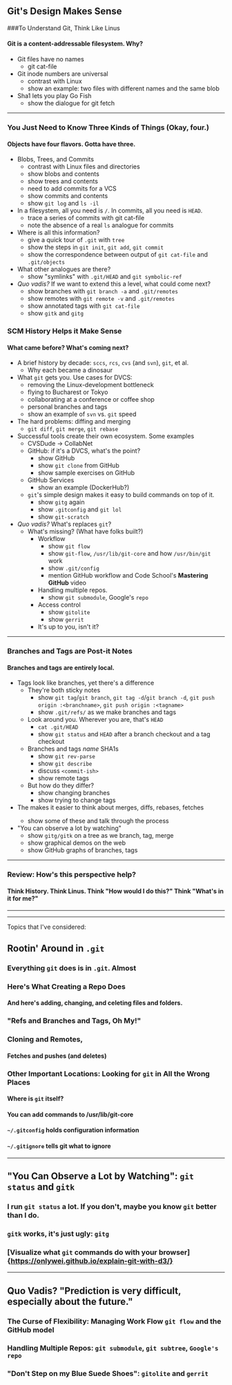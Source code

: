 ## Git's Design Makes Sense

###To Understand Git, Think Like Linus

#### Git is a content-addressable filesystem. Why?
- Git files have no names
  - git cat-file
- Git inode numbers are universal
  - contrast with Linux
  - show an example: two files with different names and the same blob
- Sha1 lets you play Go Fish
  - show the dialogue for git fetch

---

### You Just Need to Know Three Kinds of Things (Okay, four.)

#### Objects have four flavors. Gotta have three.
- Blobs, Trees, and Commits
  - contrast with Linux files and directories
  - show blobs and contents
  - show trees and contents
  - need to add commits for a VCS
  - show commits and contents
  - show `git log` and `ls -il`
- In a filesystem, all you need is `/`. In commits, all you need is `HEAD`.
  - trace a series of commits with git cat-file
  - note the absence of a real `ls` analogue for commits
- Where is all this information?
  - give a quick tour of `.git` with `tree`
  - show the steps in `git init`, `git add`, `git commit`
  - show the correspondence between output of `git cat-file` and `.git/objects`
- What other analogues are there?
  - show "symlinks" with `.git/HEAD` and `git symbolic-ref`
- _Quo vadis?_ If we want to extend this a level, what could come next?
  - show branches with `git branch -a` and `.git/remotes`
  - show remotes with `git remote -v` and `.git/remotes`
  - show annotated tags with `git cat-file`
  - show `gitk` and `gitg`

### SCM History Helps it Make Sense
#### What came before? What's coming next?
- A brief history by decade: `sccs`, `rcs`, `cvs` (and `svn`), `git`, et al.
  - Why each became a dinosaur
- What `git` gets you. Use cases for DVCS:
  - removing the Linux-development bottleneck
  - flying to Bucharest or Tokyo
  - collaborating at a conference or coffee shop
  - personal branches and tags
  - show an example of `svn` vs. `git` speed
- The hard problems: diffing and merging
  - `git diff`, `git merge`, `git rebase`
- Successful tools create their own ecosystem. Some examples
  - CVSDude -> CollabNet
  - GitHub: if it's a DVCS, what's the point?
    - show GitHub
    - show `git clone` from GitHub
    - show sample exercises on GitHub
  - GitHub Services
    - show an example (DockerHub?)
  - `git`'s simple design makes it easy to build commands on top of it.
    - show `gitg` again
    - show `.gitconfig` and `git lol`
    - show `git-scratch`
- _Quo vadis?_ What's replaces `git`?
  - What's missing? (What have folks built?)
    - Workflow
      - show `git flow`
      - show `git-flow`, `/usr/lib/git-core` and how `/usr/bin/git` work
      - show `.git/config`
      - mention GitHub workflow and Code School's **Mastering GitHub** video
    - Handling multiple repos.
      - show `git submodule`, Google's `repo`
    - Access control
      - show `gitolite`
      - show `gerrit`
    - It's up to you, isn't it?

---

### Branches and Tags are Post-it Notes
#### Branches and tags are entirely local.
- Tags look like branches, yet there's a difference
  - They're both sticky notes
    - show `git tag`/`git branch`, `git tag -d`/`git branch -d`, `git push origin :<branchname>`, `git push origin :<tagname>`
    - show `.git/refs/` as we make branches and tags
  - Look around you. Wherever you are, that's `HEAD`
    - `cat .git/HEAD`
    - show `git status` and `HEAD` after a branch checkout and a tag checkout
  - Branches and tags *name* SHA1s
    - show `git rev-parse`
    - show `git describe`
    - discuss `<commit-ish>`
    - show remote tags
  - But how do they differ?
    - show changing branches
    - show trying to change tags
- The <commit-ish> makes it easier to think about merges, diffs, rebases, fetches
    - show some of these and talk through the process
- "You can observe a lot by watching"
  - show `gitg/gitk` on a tree as we branch, tag, merge
  - show graphical demos on the web
  - show GitHub graphs of branches, tags

---

### Review: How's this perspective help?
#### Think History. Think Linus. Think "How would I do this?" Think "What's in it for me?"





---
---

Topics that I've considered:

## Rootin' Around in `.git`

### Everything `git` does is in `.git`. Almost
### Here's What Creating a Repo Does
#### And here's adding, changing, and celeting files and folders.
### "Refs and Branches and Tags, Oh My!"
### Cloning and Remotes, 
#### Fetches and pushes (and deletes)
### Other Important Locations: Looking for `git` in All the Wrong Places
#### Where is `git` itself?
#### You can add commands to /usr/lib/git-core
#### `~/.gitconfig` holds configuration information
#### `~/.gitignore` tells git what to ignore
---
## "You Can Observe a Lot by Watching": `git status` and `gitk`
### I run `git status` a lot. If you don't, maybe you know `git` better than I do.
### `gitk` works, it's just ugly: `gitg`
### [Visualize what `git` commands do with your browser] {https://onlywei.github.io/explain-git-with-d3/}
---
## Quo Vadis? "Prediction is very difficult, especially about the future."

### The Curse of Flexibility: Managing Work Flow `git flow` and the GitHub model
### Handling Multiple Repos: `git submodule`, `git subtree`, `Google's repo`
### "Don't Step on my Blue Suede Shoes": `gitolite` and `gerrit`
